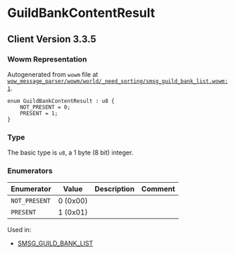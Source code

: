 # GuildBankContentResult

## Client Version 3.3.5

### Wowm Representation

Autogenerated from `wowm` file at [`wow_message_parser/wowm/world/_need_sorting/smsg_guild_bank_list.wowm:1`](https://github.com/gtker/wow_messages/tree/main/wow_message_parser/wowm/world/_need_sorting/smsg_guild_bank_list.wowm#L1).

```rust,ignore
enum GuildBankContentResult : u8 {
    NOT_PRESENT = 0;
    PRESENT = 1;
}
```
### Type
The basic type is `u8`, a 1 byte (8 bit) integer.
### Enumerators
| Enumerator | Value  | Description | Comment |
| --------- | -------- | ----------- | ------- |
| `NOT_PRESENT` | 0 (0x00) |  |  |
| `PRESENT` | 1 (0x01) |  |  |

Used in:
* [SMSG_GUILD_BANK_LIST](smsg_guild_bank_list.md)

